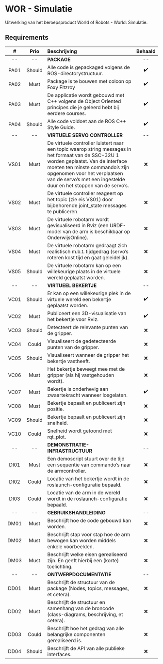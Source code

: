 # WOR - Simulatie

Uitwerking van het beroepsproduct World of Robots - World: Simulatie.

## Requirements

|  #   |  Prio  | Beschrijving                                                                                                                                                                                                                                                                    |      Behaald       |
|:----:|:------:|:--------------------------------------------------------------------------------------------------------------------------------------------------------------------------------------------------------------------------------------------------------------------------------|:------------------:|
|  --  |   --   | **PACKAGE**                                                                                                                                                                                                                                                                     |         --         |
| PA01 | Should | Alle code is gepackaged volgens de ROS-directorystructuur.                                                                                                                                                                                                                      | :heavy_check_mark: |
| PA02 |  Must  | Package is te bouwen met colcon op Foxy Fitzroy                                                                                                                                                                                                                                 | :heavy_check_mark: |
| PA03 |  Must  | De applicatie wordt gebouwd met C++ volgens de Object Oriented principes die je geleerd hebt bij eerdere courses.                                                                                                                                                               | :heavy_check_mark: |
| PA04 | Should | Alle code voldoet aan de ROS C++ Style Guide.                                                                                                                                                                                                                                   | :heavy_check_mark: |
|  --  |   --   | **VIRTUELE SERVO CONTROLLER**                                                                                                                                                                                                                                                   |         --         |
| VS01 |  Must  | De virtuele controller luistert naar een topic waarop string messages in het formaat van de SSC-32U 1 worden geplaatst. Van de interface moeten ten minste commando’s zijn opgenomen voor het verplaatsen van de servo’s met een ingestelde duur en het stoppen van de servo’s. |        :x:         |
| VS02 |  Must  | De virtuele controller reageert op het topic (zie eis VS01) door bijbehorende joint_state messages te publiceren.                                                                                                                                                               |        :x:         |
| VS03 |  Must  | De virtuele robotarm wordt gevisualiseerd in Rviz (een URDF-model van de arm is beschikbaar op OnderwijsOnline).                                                                                                                                                                |        :x:         |
| VS04 |  Must  | De virtuele robotarm gedraagt zich realistisch m.b.t. tijdgedrag (servo’s roteren kost tijd en gaat geleidelijk).                                                                                                                                                               |        :x:         |
| VS05 | Should | De virtuele robotarm kan op een willekeurige plaats in de virtuele wereld geplaatst worden.                                                                                                                                                                                     |        :x:         |
|  --  |   --   | **VIRTUEEL BEKERTJE**                                                                                                                                                                                                                                                           |         --         |
| VC01 | Should | Er kan op een willekeurige plek in de virtuele wereld een bekertje geplaatst worden.                                                                                                                                                                                            | :heavy_check_mark: |
| VC02 |  Must  | Publiceert een 3D-visualisatie van het bekertje voor Rviz.                                                                                                                                                                                                                      | :heavy_check_mark: |
| VC03 | Should | Detecteert de relevante punten van de gripper.                                                                                                                                                                                                                                  |        :x:         |
| VC04 | Could  | Visualiseert de gedetecteerde punten van de gripper.                                                                                                                                                                                                                            |        :x:         |
| VC05 | Should | Visualiseert wanneer de gripper het bekertje vastheeft.                                                                                                                                                                                                                         |        :x:         |
| VC06 |  Must  | Het bekertje beweegt mee met de gripper (als hij vastgehouden wordt).                                                                                                                                                                                                           |        :x:         |
| VC07 |  Must  | Bekertje is onderhevig aan zwaartekracht wanneer losgelaten.                                                                                                                                                                                                                    | :heavy_check_mark: |
| VC08 |  Must  | Bekertje bepaalt en publiceert zijn positie.                                                                                                                                                                                                                                    |        :x:         |
| VC09 | Should | Bekertje bepaalt en publiceert zijn snelheid.                                                                                                                                                                                                                                   |        :x:         |
| VC10 | Could  | Snelheid wordt getoond met rqt_plot.                                                                                                                                                                                                                                            |        :x:         |
|  --  |   --   | **DEMONSTRATIE-INFRASTRUCTUUR**                                                                                                                                                                                                                                                 |         --         |
| DI01 |  Must  | Een demoscript stuurt over de tijd een sequentie van commando’s naar de armcontroller.                                                                                                                                                                                          |        :x:         |
| DI02 | Could  | Locatie van het bekertje wordt in de roslaunch-configuratie bepaald.                                                                                                                                                                                                            |        :x:         |
| DI03 | Could  | Locatie van de arm in de wereld wordt in de roslaunch-configuratie bepaald.                                                                                                                                                                                                     |        :x:         |
|  --  |   --   | **GEBRUIKSHANDLEIDING**                                                                                                                                                                                                                                                         |         --         |
| DM01 |  Must  | Beschrijft hoe de code gebouwd kan worden.                                                                                                                                                                                                                                      |        :x:         |
| DM02 |  Must  | Beschrijft stap voor stap hoe de arm bewogen kan worden middels enkele voorbeelden.                                                                                                                                                                                             |        :x:         |
| DM03 |  Must  | Beschrijft welke eisen gerealiseerd zijn. En geeft hierbij een (korte) toelichting.                                                                                                                                                                                             |        :x:         |
|  --  |   --   | **ONTWERPDOCUMENTATIE**                                                                                                                                                                                                                                                         |         --         |
| DD01 |  Must  | Beschrijft de structuur van de package (Nodes, topics, messages, et cetera).                                                                                                                                                                                                    |        :x:         |
| DD02 |  Must  | Beschrijft de structuur en samenhang van de broncode (class-diagrams, beschrijving, et cetera).                                                                                                                                                                                 |        :x:         |
| DD03 | Could  | Beschrijft hoe het gedrag van alle belangrijke componenten gerealiseerd is.                                                                                                                                                                                                     |        :x:         |
| DD04 | Should | Beschrijft de API van alle publieke interfaces.                                                                                                                                                                                                                                 |        :x:         |



